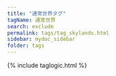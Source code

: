 ```yaml
---
title: "通常世界タグ"
tagName: 通常世界
search: exclude
permalink: tags/tag_skylands.html
sidebar: mydoc_sidebar
folder: tags
---
```

{% include taglogic.html %}
